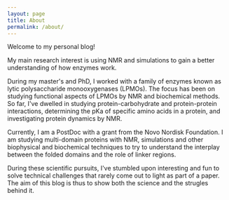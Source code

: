 ```yaml
---
layout: page
title: About
permalink: /about/
---
```

Welcome to my personal blog!

My main research interest is using NMR and simulations to gain a better understanding of how enzymes work. 

During my master's and PhD, I worked with a family of enzymes known as lytic polysaccharide monooxygenases (LPMOs). The focus has been on studying functional aspects of LPMOs by NMR and biochemical methods. So far, I've dwelled in studying protein-carbohydrate and protein-protein interactions, determining the pKa of specific amino acids in a protein, and investigating protein dynamics by NMR.

Currently, I am a PostDoc with a grant from the Novo Nordisk Foundation. I am studying multi-domain proteins with NMR, simulations and other biophysical and biochemical techniques to try to understand the interplay between the folded domains and the role of linker regions. 

During these scientific pursuits, I've  stumbled upon interesting and fun to solve technical challenges that rarely come out to light as part of a paper. The aim of this blog is thus to show both the science and the strugles behind it.
